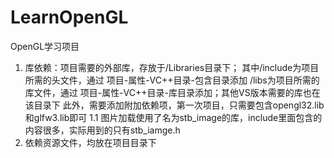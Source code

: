 # LearnOpenGL
OpenGL学习项目
1. 库依赖：项目需要的外部库，存放于/Libraries目录下；
  其中/include为项目所需的头文件，通过 项目-属性-VC++目录-包含目录添加
  /libs为项目所需的库文件，通过 项目-属性-VC++目录-库目录添加；其他VS版本需要的库也在该目录下
  此外，需要添加附加依赖项，第一次项目，只需要包含opengl32.lib和glfw3.lib即可
  1.1 图片加载使用了名为stb_image的库，include里面包含的内容很多，实际用到的只有stb_iamge.h 
2. 依赖资源文件，均放在项目目录下
